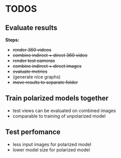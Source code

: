# TODOS

## Evaluate results

**Steps:**

- ~~render 360 videos~~
- ~~combine indirect + direct 360 video~~
- ~~render test cameras~~
- ~~combine indirect + direct images~~
- ~~evaluate metrics~~
- (generate nice graphs)
- ~~move results to separate folder~~

## Train polarized models together

- test views can be evaluated on combined images
- comparable to training of unpolarized model

## Test perfomance

- less input images for polarized model
- lower model size for polarized model
